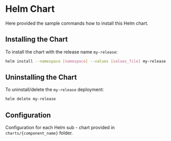 # Helm Chart

 Here provided the sample commands how to install this Helm chart.


## Installing the Chart

 To install the chart with the release name `my-release`:

 ```bash
 helm install --namespace [namespace] --values [values_file] my-release .
 ```

## Uninstalling the Chart

 To uninstall/delete the `my-release` deployment:

 ```bash
 helm delete my-release
 ```


## Configuration

 Configuration for each Helm sub - chart provided in `charts/{component_name}` folder.
